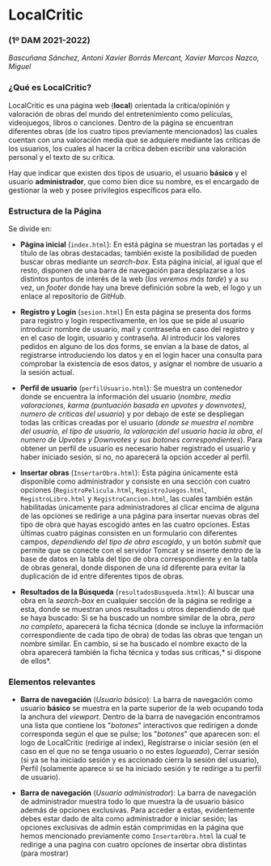 # LocalCritic
### (1º DAM 2021-2022)
*Bascuñana Sánchez, Antoni Xavier 
Borrás Mercant, Xavier
Marcos Nazco, Miguel*





### ¿Qué es LocalCritic?
LocalCritic es una página web (**local**) orientada la crítica/opinión y valoración de obras del mundo del entretenimiento como películas, videojuegos, libros o canciones. Dentro de la página se encuentran diferentes obras (de los cuatro tipos previamente mencionados) las cuales cuentan con una valoración media que se adquiere mediante las críticas de los usuarios, los cuales al hacer la crítica deben escribir una valoración personal y el texto de su crítica.

Hay que indicar que existen dos tipos de usuario, el usuario **básico** y el usuario **administrador**, que como bien dice su nombre, es el encargado de gestionar la web y posee privilegios específicos para ello.


### Estructura de la Página
Se divide en:

* **Página inicial** (`index.html`): En está página se muestran las portadas y el título de las obras destacadas; también existe la posibilidad de pueden buscar obras mediante un *search-box*. Esta página inicial, al igual que el resto, disponen de una barra de navegación para desplazarse a los distintos puntos de interés de la web (*los veremos más tarde*) y a su vez, un *footer* donde hay una breve definición sobre la web, el logo y un enlace al repositorio de *GitHub*.


* **Registro y Login** (`sesion.html`) En esta página se presenta dos forms para registro y login respectivamente, en los que se pide al usuario introducir nombre de usuario, mail y contraseña en caso del registro y en el caso de  login, usuario y contraseña. Al introducir los valores pedidos en alguno de los dos forms, se envían a la base de datos, al registrarse introduciendo los datos y en el login hacer una consulta para comprobar la existencia de esos datos, y asignar el nombre de usuario a la sesión actual.

* **Perfil de usuario** (`perfilUsuario.html`): Se muestra un contenedor donde se encuentra la información del usuario (*nombre, media valoraciones, karma (puntuación basada en upvotes y downvotes), numero de críticas del usuario*) y por debajo de este se despliegan todas las críticas creadas por el usuario (*donde se muestra el nombre del usuario, el tipo de usuario, la valoración del usuario hacia la obra, el numero de Upvotes y Downvotes y sus botones correspondientes*). Para obtener un perfil de usuario es necesario haber registrado el usuario y haber iniciado sesión, si no, no aparecerá la opción acceder al perfil.

* **Insertar obras** (`InsertarObra.html`): Esta página únicamente está disponible como administrador y consiste en una sección con cuatro opciones (`RegistroPelicula.html`, `RegistroJuegos.html`, `RegistroLibro.html` y `RegistroCancion.html`, las cuales también están habilitadas únicamente para administradores al clicar encima de alguna de las opciones se redirige a una página para insertar nuevas obras del tipo de obra que hayas escogido antes en las cuatro opciones. 
Estas últimas cuatro páginas consisten en un formulario con diferentes campos, *dependiendo del tipo de obra escogido*, y un botón *submit* que permite que se conecte con el servidor Tomcat y se inserte dentro de la base de datos en la tabla del tipo de obra correspondiente y en la tabla de obras general, donde disponen de una id diferente para evitar la duplicación de id entre diferentes tipos de obras.

* **Resultados de la Búsqueda** (`resultadosBusqueda.html`): Al buscar una obra en la *search-box* en cualquier sección de la página se redirige a esta, donde se muestran unos resultados u otros dependiendo de qué se haya buscado:
Si se ha buscado un nombre similar de la obra, *pero no completo*, aparecerá la ficha técnica (donde se incluye la información correspondiente de cada tipo de obra) de todas las obras que tengan un nombre similar.
En cambio, si se ha buscado el nombre exacto de la obra aparecerá también la ficha técnica y todas sus críticas,* si dispone de ellos*.


### Elementos relevantes

* **Barra de navegación** (*Usuario básico*): La barra de navegación como usuario **básico** se muestra en la parte superior de la web ocupando toda la anchura del *viewport*. Dentro de la barra de navegación encontramos una lista que contiene los "*botones*" interactivos que redirigen a donde corresponda según el que se pulse; los "*botones*" que aparecen son: el logo de LocalCritic (redirige al index), Registrarse o iniciar sesión (en el caso en el que no se tenga usuario o no estes *logueado*), Cerrar sesión (si ya se ha iniciado sesión y es accionado cierra la sesión del usuario), Perfil (solamente aparece si se ha iniciado sesión y te redirige a tu perfil de usuario).

* **Barra de navegación** (*Usuario administrador*): La barra de navegación de administrador muestra todo lo que muestra la de usuario básico además de opciones exclusivas. Para acceder a estas, evidentemente debes estar dado de alta como administrador e iniciar sesión; las opciones exclusivas de admin están comprimidas en la página que hemos mencionado previamente como `InsertarObra.html` la cual te redirige a una pagina con cuatro opciones de insertar obra distintas (para mostrar)


	
